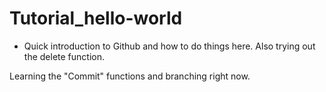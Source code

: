 # Tutorial_hello-world
- Quick introduction to Github and how to do things here.
Also trying out the delete function.

Learning the "Commit" functions and branching right now.
